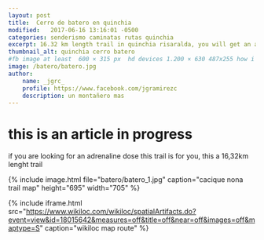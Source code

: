 ```yaml
---
layout: post
title:  Cerro de batero en quinchia
modified:   2017-06-16 13:16:01 -0500
categories: senderismo caminatas rutas quinchia
excerpt: 16.32 km length trail in quinchia risaralda, you will get an amazing view of quinchia and some small towns
thumbnail_alt: quinchia cerro batero
#fb image at least  600 × 315 px  hd devices 1.200 × 630 487x255 how i see it
image: /batero/batero.jpg
author:
    name: _jgrc_
    profile: https://www.facebook.com/jgramirezc
    description: un montañero mas
---
```


# this is an article in progress

if you are looking for an adrenaline dose this trail is for you, this a 16,32km lenght trail 

{% include image.html 
   file="batero/batero_1.jpg"
   caption="cacique nona trail map"
   height="695" 
   width="705"
%} 

{% include iframe.html
    src="https://www.wikiloc.com/wikiloc/spatialArtifacts.do?event=view&id=18015642&measures=off&title=off&near=off&images=off&maptype=S"
    caption="wikiloc map route"
%}




